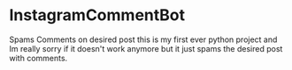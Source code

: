 # InstagramCommentBot
Spams Comments on desired post
 this is my first ever python project and Im really sorry if it doesn't work anymore but it just spams the desired post with comments.
